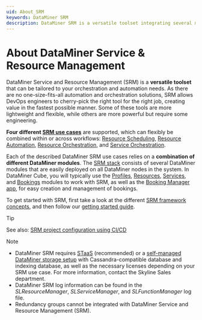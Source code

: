 ```yaml
---
uid: About_SRM
keywords: DataMiner SRM
description: DataMiner SRM is a versatile toolset integrating several modules and a standard app for easy creation and management of bookings.
---
```


# About DataMiner Service & Resource Management

DataMiner Service and Resource Management (SRM) is a **versatile toolset** that can be tailored to your orchestration and automation needs. As there are no one-size-fits-all automation and orchestration solutions, SRM allows DevOps engineers to cherry-pick the right tool for the right job, creating value in the fastest possible manner. Some of these tools are more lightweight and flexible, while others are more powerful but require some engineering.

**Four different [SRM use cases](xref:srm_use_cases)** are supported, which can flexibly be combined within or across workflows: [Resource Scheduling](xref:srm_resource_scheduling), [Resource Automation](xref:srm_resource_automation), [Resource Orchestration](xref:srm_resource_orchestration), and [Service Orchestration](xref:srm_service_orchestration).

Each of the described DataMiner SRM use cases relies on a **combination of different DataMiner modules**. The [SRM stack](xref:srm_stack) consists of several DataMiner modules that are easily deployed on all DataMiner nodes in the system. In DataMiner Cube, you will typically use the [Profiles](xref:The_Profiles_module), [Resources](xref:The_Resources_module), [Services](xref:The_Services_module), and [Bookings](xref:The_Bookings_module) modules to work with SRM, as well as the [Booking Manager app](xref:Booking_Manager_user_interface), for easy creation and management of bookings.

To get started with SRM, first take a look at the different [SRM framework concepts](xref:srm_concepts), and then follow our [getting started guide](xref:srm_getting_started).

> [!TIP]
> See also: [SRM project configuration using CI/CD](xref:SRM_project_config_using_CICD)

> [!NOTE]
>
> - DataMiner SRM requires [STaaS](xref:STaaS) (recommended) or a [self-managed DataMiner storage setup](xref:Supported_system_data_storage_architectures) with Cassandra-compatible database and indexing database, as well as the necessary licenses depending on your SRM use case. For more information, contact the Skyline Sales department.
> - DataMiner SRM log information can be found in the *SLResourceManager*, *SLServiceManager*, and *SLFunctionManager* log file.
> - Redundancy groups cannot be integrated with DataMiner Service and Resource Management (SRM).
